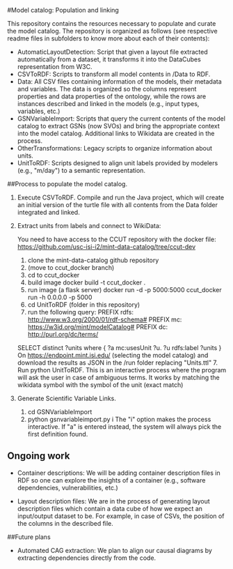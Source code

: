 #Model catalog: Population and linking

This repository contains the resources necessary to populate and curate the model catalog. The repository is organized as follows (see respective readme files in subfolders to know more about each of their contents):
 * AutomaticLayoutDetection: Script that given a layout file extracted automatically from a dataset, it transforms it into the DataCubes representation from W3C. 
 * CSVToRDF: Scripts to transform all model contents in /Data to RDF.
 * Data: All CSV files containing information of the models, their metadata and variables. The data is organized so the columns represent properties and data properties of the ontology, while the rows are instances described and linked in the models (e.g., input types, variables, etc.)
 * GSNVariableImport: Scripts that query the current contents of the model catalog to extract GSNs (now SVOs) and bring the appropriate context into the model catalog. Additional links to Wikidata are created in the process. 
 * OtherTransformations: Legacy scripts to organize information about units.
 * UnitToRDF: Scripts designed to align unit labels provided by modelers (e.g., "m/day") to a semantic representation. 
 
##Process to populate the model catalog.

1) Execute CSVToRDF. Compile and run the Java project, which will create an initial version of the turtle file with all contents from the Data folder integrated and linked.

2) Extract units from labels and connect to WikiData: 
    
    You need to have access to the CCUT repository with the docker file: https://github.com/usc-isi-i2/mint-data-catalog/tree/ccut-dev
    
    1. clone the mint-data-catalog github repository 
    2. (move to ccut_docker branch)
    3. cd to ccut_docker
    4. build image
        docker build -t ccut_docker .
    5. run image (a flask server)
        docker run -d -p 5000:5000 ccut_docker run -h 0.0.0.0 -p 5000
    6. cd UnitToRDF (folder in this repository)
    7. run the following query:
    PREFIX rdfs: <http://www.w3.org/2000/01/rdf-schema#>
    PREFIX mc: <https://w3id.org/mint/modelCatalog#>
    PREFIX dc: <http://purl.org/dc/terms/>

    SELECT distinct ?units where {
        ?a mc:usesUnit ?u.
        ?u rdfs:label ?units
    }
    On https://endpoint.mint.isi.edu/ (selecting the model catalog) and download the results as JSON in the /run folder replacing "Units.ttl"
    7. Run python UnitToRDF. This is an interactive process where the program will ask the user in case of ambiguous terms. It works by matching the wikidata symbol with the symbol of the unit (exact match)
    
3) Generate Scientific Variable Links.
    1. cd GSNVariableImport 
    2. python gsnvariableimport.py i
        The "i" option makes the process interactive. If "a" is entered instead, the system will always pick the first definition found.
        
## Ongoing work      
    
 * Container descriptions: We will be adding container description files in RDF so one can explore the insights of a container (e.g., software dependencies, vulnerabilities, etc.)
 
 * Layout description files: We are in the process of generating layout description files which contain a data cube of how we expect an input/output dataset to be. For example, in case of CSVs, the position of the columns in the described file.
 
##Future plans
 
 * Automated CAG extraction: We plan to align our causal diagrams by extracting dependencies directly from the code. 
 


